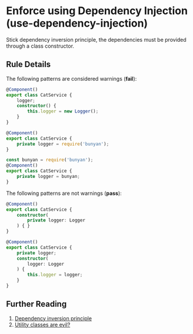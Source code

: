 # Enforce using Dependency Injection (use-dependency-injection)
Stick dependency inversion principle, the dependencies must be provided through a class constructor.

## Rule Details

The following patterns are considered warnings (**fail**):

```ts
@Component()
export class CatService {
    logger;
    constructor() {
        this.logger = new Logger();
    }
}
```

```ts
@Component()
export class CatService {
    private logger = require('bunyan');
}
```

```ts
const bunyan = require('bunyan');
@Component()
export class CatService {
    private logger = bunyan;
}
```

The following patterns are not warnings (**pass**):

```ts
@Component()
export class CatService {
    constructor(
        private logger: Logger
    ) { }
}
```

```ts
@Component()
export class CatService {
    private logger;
    constructor(
        logger: Logger
    ) {
        this.logger = logger;
    }
}
```

## Further Reading
1. [Dependency inversion principle](https://en.wikipedia.org/wiki/Dependency_inversion_principle)
2. [Utility classes are evil?](https://stackoverflow.com/questions/3340032/utility-classes-are-evil)
